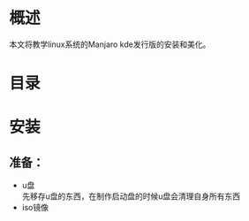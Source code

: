 # 概述
本文将教学linux系统的Manjaro kde发行版的安装和美化。
# 目录
# 安装
## 准备：
+ u盘  
先移存u盘的东西，在制作启动盘的时候u盘会清理自身所有东西
+ iso镜像


